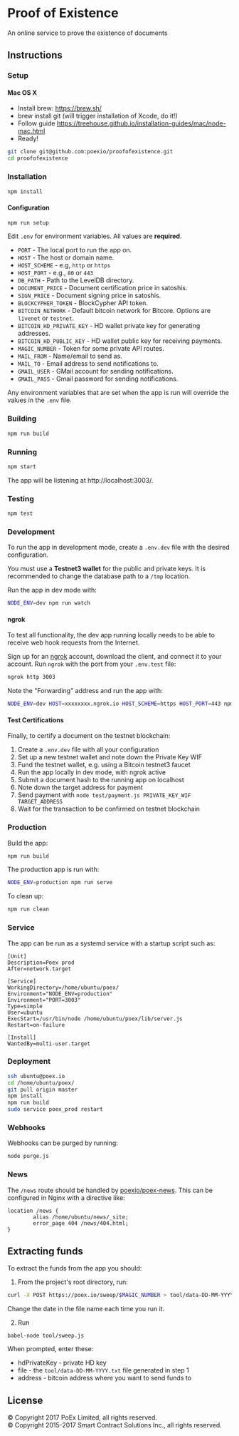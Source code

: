 # Proof of Existence

An online service to prove the existence of documents

## Instructions

### Setup

#### Mac OS X

- Install brew: https://brew.sh/
- brew install git (will trigger installation of Xcode, do it!)
- Follow guide https://treehouse.github.io/installation-guides/mac/node-mac.html
- Ready!

```sh
git clone git@github.com:poexio/proofofexistence.git
cd proofofexistence
```

### Installation

```sh
npm install
```

#### Configuration

```sh
npm run setup
```

Edit `.env` for environment variables. All values are **required**.

* `PORT` - The local port to run the app on.
* `HOST` - The host or domain name.
* `HOST_SCHEME` - e.g, `http` or `https`
* `HOST_PORT` - e.g., `80` or `443`
* `DB_PATH` - Path to the LevelDB directory.
* `DOCUMENT_PRICE` - Document certification price in satoshis.
* `SIGN_PRICE` - Document signing price in satoshis.
* `BLOCKCYPHER_TOKEN` - BlockCypher API token.
* `BITCOIN_NETWORK` - Default bitcoin network for Bitcore. Options are `livenet`
  or `testnet`.
* `BITCOIN_HD_PRIVATE_KEY` - HD wallet private key for generating addresses.
* `BITCOIN_HD_PUBLIC_KEY` - HD wallet public key for receiving payments.
* `MAGIC_NUMBER` - Token for some private API routes.
* `MAIL_FROM` - Name/email to send as.
* `MAIL_TO` - Email address to send notifications to.
* `GMAIL_USER` - GMail account for sending notifications.
* `GMAIL_PASS` - Gmail password for sending notifications.

Any environment variables that are set when the app is run will override the
values in the `.env` file.

### Building

```sh
npm run build
```

### Running

```sh
npm start
```

The app will be listening at http://localhost:3003/.

### Testing

```sh
npm test
```

### Development

To run the app in development mode, create a `.env.dev` file with the desired
configuration.

You must use a **Testnet3 wallet** for the public and private keys. It is
recommended to change the database path to a `/tmp` location.

Run the app in dev mode with:

```sh
NODE_ENV=dev npm run watch
```

#### ngrok

To test all functionality, the dev app running locally needs to be able to
receive web hook requests from the Internet.

Sign up for an [ngrok](https://ngrok.com) account, download the client, and
connect it to your account. Run `ngrok` with the port from your `.env.test`
file:

```sh
ngrok http 3003
```

Note the "Forwarding" address and run the app with:

```sh
NODE_ENV=dev HOST=xxxxxxxx.ngrok.io HOST_SCHEME=https HOST_PORT=443 npm run watch
```

#### Test Certifications

Finally, to certify a document on the testnet blockchain:

1. Create a `.env.dev` file with all your configuration
1. Set up a new testnet wallet and note down the Private Key WIF
1. Fund the testnet wallet, e.g. using a Bitcoin testnet3 faucet
1. Run the app locally in dev mode, with ngrok active
1. Submit a document hash to the running app on localhost
1. Note down the target address for payment
1. Send payment with `node test/payment.js PRIVATE_KEY_WIF TARGET_ADDRESS`
1. Wait for the transaction to be confirmed on testnet blockchain

### Production

Build the app:

```sh
npm run build
```

The production app is run with:

```sh
NODE_ENV=production npm run serve
```

To clean up:

```sh
npm run clean
```

### Service

The app can be run as a systemd service with a startup script such as:

```
[Unit]
Description=Poex prod
After=network.target

[Service]
WorkingDirectory=/home/ubuntu/poex/
Environment="NODE_ENV=production"
Environment="PORT=3003"
Type=simple
User=ubuntu
ExecStart=/usr/bin/node /home/ubuntu/poex/lib/server.js
Restart=on-failure

[Install]
WantedBy=multi-user.target
```

### Deployment

```sh
ssh ubuntu@poex.io
cd /home/ubuntu/poex/
git pull origin master
npm install
npm run build
sudo service poex_prod restart
```

### Webhooks

Webhooks can be purged by running:

```sh
node purge.js
```

### News

The `/news` route should be handled by [poexio/poex-news]. This can be
configured in Nginx with a directive like:

```
location /news {
        alias /home/ubuntu/news/_site;
        error_page 404 /news/404.html;
}
```

## Extracting funds

To extract the funds from the app you should:

1. From the project's root directory, run:

  ```sh
  curl -X POST https://poex.io/sweep/$MAGIC_NUMBER > tool/data-DD-MM-YYYY.txt
  ```

Change the date in the file name each time you run it.

2. Run

  ```
  babel-node tool/sweep.js
  ```

When prompted, enter these:

* hdPrivateKey - private HD key
* file - the `tool/data-DD-MM-YYYY.txt` file generated in step 1
* address - bitcoin address where you want to send funds to

## License

© Copyright 2017 PoEx Limited, all rights reserved.<br />
© Copyright 2015-2017 Smart Contract Solutions Inc., all rights reserved.

[poexio/poex-news]: https://github.com/poexio/poex-news
